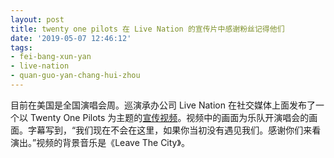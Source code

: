 ```yaml
---
layout: post
title: twenty one pilots 在 Live Nation 的宣传片中感谢粉丝记得他们
date: '2019-05-07 12:46:12'
tags:
- fei-bang-xun-yan
- live-nation
- quan-guo-yan-chang-hui-zhou
---
```


目前在美国是全国演唱会周。巡演承办公司 Live Nation 在社交媒体上面发布了一个以 Twenty One Pilots 为主题的[宣传视频](https://twitter.com/LiveNation/status/1125188500419117061)。视频中的画面为乐队开演唱会的画面。字幕写到，“我们现在不会在这里，如果你当初没有遇见我们。感谢你们来看演出。”视频的背景音乐是《Leave The City》。

